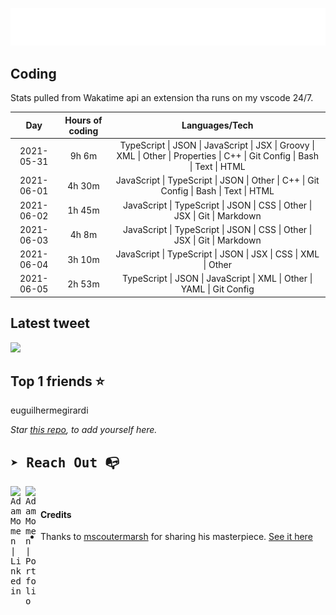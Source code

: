 
![test image size](/assets/welcome_message.gif)

## Coding
Stats pulled from Wakatime api an extension tha runs on my vscode 24/7.

|Day|Hours of coding|Languages/Tech|
|:-:|:-:|:-:|
|2021-05-31|9h 6m|TypeScript &#124; JSON &#124; JavaScript &#124; JSX &#124; Groovy &#124; XML &#124; Other &#124; Properties &#124; C++ &#124; Git Config &#124; Bash &#124; Text &#124; HTML|
|2021-06-01|4h 30m|JavaScript &#124; TypeScript &#124; JSON &#124; Other &#124; C++ &#124; Git Config &#124; Bash &#124; Text &#124; HTML|
|2021-06-02|1h 45m|JavaScript &#124; TypeScript &#124; JSON &#124; CSS &#124; Other &#124; JSX &#124; Git &#124; Markdown|
|2021-06-03|4h 8m|JavaScript &#124; TypeScript &#124; JSON &#124; CSS &#124; Other &#124; JSX &#124; Git &#124; Markdown|
|2021-06-04|3h 10m|JavaScript &#124; TypeScript &#124; JSON &#124; JSX &#124; CSS &#124; XML &#124; Other|
|2021-06-05|2h 53m|TypeScript &#124; JSON &#124; JavaScript &#124; XML &#124; Other &#124; YAML &#124; Git Config|

## Latest tweet
[<img src="<tweet-image-url>" width="400">](<tweet-url>)

## Top 1 friends ⭐️
euguilhermegirardi

*Star [this repo](https://github.com/AdamMomen/AdamMomen), to add yourself here.*


<samp>

## ➤ Reach Out :mailbox_with_no_mail:

>
  <a href="https://www.linkedin.com/in/adam-momen-99596275/">
     <img align="left" alt="Adam Momen | Linkedin" width="24px" src="./assets/Linkedin.svg" />
   </a>

   <a href="https://adammomen.com/">
     <img align="left" alt="Adam Momen | Portfolio" width="24px" src="./assets/web.svg" />
   </a>

</samp>

<br>

#### Credits
* Thanks to [mscoutermarsh](https://github.com/mscoutermarsh) for sharing his masterpiece. [See it here](https://github.com/mscoutermarsh/mscoutermarsh)